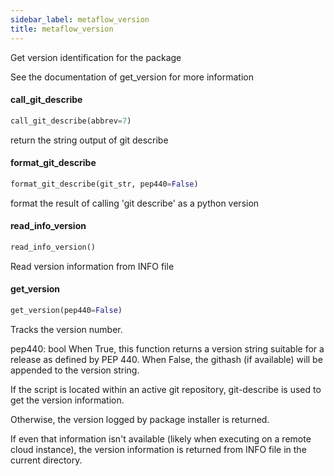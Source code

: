 ```yaml
---
sidebar_label: metaflow_version
title: metaflow_version
---
```


Get version identification for the package

See the documentation of get_version for more information

#### call\_git\_describe

```python
call_git_describe(abbrev=7)
```

return the string output of git describe

#### format\_git\_describe

```python
format_git_describe(git_str, pep440=False)
```

format the result of calling &#x27;git describe&#x27; as a python version

#### read\_info\_version

```python
read_info_version()
```

Read version information from INFO file

#### get\_version

```python
get_version(pep440=False)
```

Tracks the version number.

pep440: bool
    When True, this function returns a version string suitable for
    a release as defined by PEP 440. When False, the githash (if
    available) will be appended to the version string.

If the script is located within an active git repository,
git-describe is used to get the version information.

Otherwise, the version logged by package installer is returned.

If even that information isn&#x27;t available (likely when executing on a
remote cloud instance), the version information is returned from INFO file
in the current directory.

